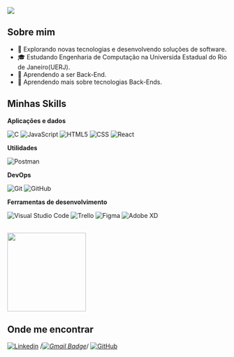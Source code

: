 ![](https://komarev.com/ghpvc/?username=lucastthurler&color=006bed)

## Sobre mim

- 🤔 Explorando novas tecnologias e desenvolvendo soluções de software.
- 🎓 Estudando Engenharia de Computação na Universida Estadual do Rio de Janeiro(UERJ).
- 💼 Aprendendo a ser Back-End.
- 🌱 Aprendendo mais sobre tecnologias Back-Ends.

## Minhas Skills

**Aplicações e dados**

![C](https://img.shields.io/badge/C-00599C?logo=c&logoColor=white&style=for-the-badge)
![JavaScript](https://img.shields.io/badge/JavaScript-F7DF1E?logo=javascript&logoColor=black&style=for-the-badge)
![HTML5](https://img.shields.io/badge/HTML-239120?logo=html5&logoColor=white&style=for-the-badge)
![CSS](https://img.shields.io/badge/CSS-239120?logo=css3&logoColor=white&style=for-the-badge)
![React](https://img.shields.io/badge/React-20232A?logo=react&logoColor=61DAFB&style=for-the-badge)

**Utilidades**

![Postman](https://img.shields.io/badge/-Postman-333333?style=flat&logo=postman)

**DevOps**

![Git](https://img.shields.io/badge/Git-E34F26?logo=git&logoColor=white&style=for-the-badge)
![GitHub](https://img.shields.io/badge/-GitHub-333333?style=flat&logo=github)

**Ferramentas de desenvolvimento**

![Visual Studio Code](https://img.shields.io/badge/-Visual%20Studio%20Code-333333?style=flat&logo=visual-studio-code&logoColor=007ACC)
![Trello](https://img.shields.io/badge/-Trello-333333?style=flat&logo=trello&logoColor=007ACC)
![Figma](https://img.shields.io/badge/-Figma-333333?style=flat&logo=figma&logoColor=007ACC)
![Adobe XD](https://img.shields.io/badge/-Adobe%20XD-333333?style=flat&logo=adobe-xd&logoColor=007ACC)

<br/>

<a href="https://github.com/lucastthurler" title="Perfil do Lucas">
  <img height="180em" src="https://github-readme-stats.vercel.app/api?username=lucastthurler&theme=dracula&show_icons=true" />
</a>

## Onde me encontrar

[![Linkedin](https://img.shields.io/badge/-lucasthurler-blue?style=flat-square&logo=Linkedin&logoColor=white&link=www.linkedin.com/in/lucasthurler)](www.linkedin.com/in/lucasthurler)
/*[![Gmail Badge](https://img.shields.io/badge/-lucaspecles@hotmail.com-006bed?style=flat-square&logo=Gmail&logoColor=white&link=mailto:SEU-EMAIL)](lucaspecles@hotmailcom)*/
[![GitHub](https://img.shields.io/github/followers/lucastthurler?label=follow&style=social)](https://github.com/lucastthurler)
